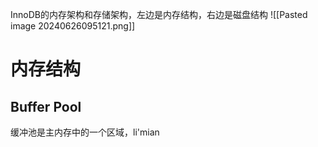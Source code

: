 InnoDB的内存架构和存储架构，左边是内存结构，右边是磁盘结构
![[Pasted image 20240626095121.png]]

# 内存结构
## Buffer Pool
缓冲池是主内存中的一个区域，li'mian